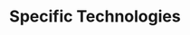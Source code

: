 ---
# Accomplishments widget.
widget: "howto"  # Widget name:  common, howto perspective, reading, cd-with-jenkins-and-docker  etc
headless: true  # This file represents a page section.
active: true  # Activate this widget? true/false
weight: 4 # Order that this section will appear.
title: "Specific Technologies"
subtitle: ""

# Date format
date_format: "Jan 2006"

# Accomplishments.
#   Add/remove as many `[[item]]` blocks below as you like.
#   `title`, `organization` and `date_start` are the required parameters.
#   Leave other parameters empty if not required.
#   Begin/end multi-line descriptions with 3 quotes `"""`.
item:
smallItem: 
 - title: "Container and System Monitoring on AWS with Docker, Prometheus, and Grafana"
   summary: "medium.com"
   linkText: ""
   linkUrl: "https://medium.com/xebia-engineering/container-and-system-monitoring-on-aws-e6f385588ee5"
   openNewWindow: 
   image: "https://res.cloudinary.com/agile-seo/image/fetch/w_62,dpr_1.0,d_blank_am8gzx.png/https%3A%2F%2Flogo.clearbit.com%2Fmedium.com%3Fsize%3D250" 
 - title: "Monitor Docker Containers with Portainer.io"
   summary: "linuxtechi.com"
   linkText: ""
   linkUrl: "https://www.linuxtechi.com/monitor-manage-docker-containers-portainer-part1"
   openNewWindow: 
   image: "https://res.cloudinary.com/agile-seo/image/fetch/w_62,dpr_1.0,d_blank_am8gzx.png/https%3A%2F%2Flogo.clearbit.com%2Flinuxtechi.com%3Fsize%3D250" 
 - title: "Live Container Monitoring - Datadog"
   summary: "datadoghq.com"
   linkText: ""
   linkUrl: "https://www.datadoghq.com/blog/introducing-live-container-monitoring/"
   openNewWindow: 
   image: "https://res.cloudinary.com/agile-seo/image/fetch/w_62,dpr_1.0,d_blank_am8gzx.png/https%3A%2F%2Flogo.clearbit.com%2Fdatadoghq.com%3Fsize%3D250" 
 - title: "Sysdig: Kubernetes and Docker Monitoring"
   summary: "sysdig.com"
   linkText: ""
   linkUrl: "https://sysdig.com/"
   openNewWindow: 
   image: "https://res.cloudinary.com/agile-seo/image/fetch/w_62,dpr_1.0,d_blank_am8gzx.png/https%3A%2F%2Flogo.clearbit.com%2Fsysdig.com%3Fsize%3D250" 
 - title: "The AppD Approach: Leveraging Docker Store Images with Built-In AppDynamics"
   summary: "blog.appdynamics.com"
   linkText: ""
   linkUrl: "https://blog.appdynamics.com/product/the-appd-approach-leveraging-docker-store-images-with-built-in-appdynamics/"
   openNewWindow: 
   image: "https://res.cloudinary.com/agile-seo/image/fetch/w_62,dpr_1.0,d_blank_am8gzx.png/https%3A%2F%2Flogo.clearbit.com%2Fblog.appdynamics.com%3Fsize%3D250" 
 - title: "Docker Swarm Instrumentation With Prometheus"
   summary: "stefanprodan.com"
   linkText: ""
   linkUrl: "https://stefanprodan.com/2017/docker-swarm-instrumentation-with-prometheus/"
   openNewWindow: 
   image: "https://res.cloudinary.com/agile-seo/image/fetch/w_62,dpr_1.0,d_blank_am8gzx.png/https%3A%2F%2Flogo.clearbit.com%2Fstefanprodan.com%3Fsize%3D250" 
---